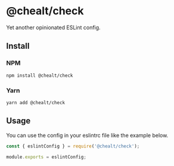 # @chealt/check

Yet another opinionated ESLint config.

## Install

### NPM

```
npm install @chealt/check
```

### Yarn

```
yarn add @chealt/check
```

## Usage

You can use the config in your eslintrc file like the example below.

```javascript
const { eslintConfig } = require('@chealt/check');

module.exports = eslintConfig;
```
